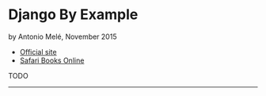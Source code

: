 # Django By Example
by Antonio Melé, November 2015

- [Official site](http://djangobyexample.com/)
- [Safari Books Online](https://www.safaribooksonline.com/library/view/django-by-example/9781784391911/)

TODO

---
